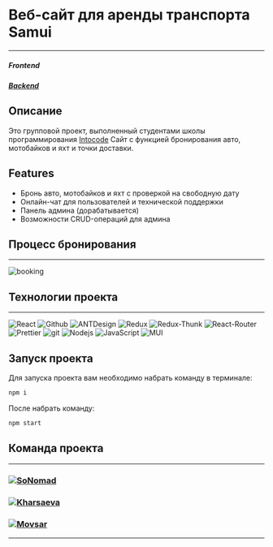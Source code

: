 # Веб-сайт для аренды транспорта Samui
---
##### Frontend
##### [Backend](https://github.com/SoNomad/car-rent-app-server)

## Описание
Это групповой проект, выполненный студентами школы программирования [Intocode]("https://intocode.ru/")
Сайт с функцией бронирования авто, мотобайков и яхт и точки доставки.
## Features

- Бронь авто, мотобайков и яхт с проверкой на свободную дату
- Онлайн-чат для пользователей и технической поддержки
- Панель админа (дорабатывается)
- Возможности CRUD-операций для админа

## Процесс бронирования
---
![booking](https://github.com/SoNomad/car-rent-app-client/blob/main/readme/%D0%91%D1%80%D0%BE%D0%BD%D0%B8%D1%80%D0%BE%D0%B2%D0%B0%D0%BD%D0%B8%D0%B5.gif)

## Технологии проекта
---

<p>
  <img alt="React" src="https://img.shields.io/badge/-React-45b8d8?style=for-the-badge&logo=react&logoColor=white" />
  <img alt="Github" src="https://img.shields.io/badge/-Github-black?style=for-the-badge&logo=github&logoColor=white" />
  <img alt="ANTDesign" src="https://img.shields.io/badge/-AntDesign-%230170FE?style=for-the-badge&logo=ant-design&logoColor=white" />
  <img alt="Redux" src="https://img.shields.io/badge/-Redux-430098?style=for-the-badge&logo=redux&logoColor=white" />
  <img alt="Redux-Thunk" src="https://img.shields.io/badge/-Redux_Thunk-white?style=for-the-badge&logo=Redux&logoColor=430098" />
  <img alt="React-Router" src="https://img.shields.io/badge/-React_Router-black?style=for-the-badge&logo=react-router&logoColor=orange" />
  <img alt="Prettier" src="https://img.shields.io/badge/-Prettier-grey?style=for-the-badge&logo=Prettier&logoColor=orange" />
  <img alt="git" src="https://img.shields.io/badge/-Git-F05032?style=for-the-badge&logo=git&logoColor=white" />
  <img alt="Nodejs" src="https://img.shields.io/badge/-Nodejs-43853d?style=for-the-badge&logo=Node.js&logoColor=white" />
  <img alt="JavaScript" src="https://img.shields.io/badge/-JavaScript-yellow?style=for-the-badge&logo=JavaScript&logoColor=white" />
  <img alt="MUI" src="https://img.shields.io/badge/MUI-%230081CB.svg?style=for-the-badge&logo=mui&logoColor=white" />
</p>

## Запуск проекта

Для запуска проекта вам необходимо набрать команду в терминале:

```javascript
npm i
```

После набрать команду:

```javascript
npm start
```

## Команда проекта

---

<h3>
  <a href="https://github.com/SoNomad">
    <img alt="SoNomad" src="https://img.shields.io/badge/-SoNomad-black?style=for-the-badge&logo=github&logoColor=white" />
  </a>
</h3>

<h3>
  <a href="https://github.com/AnZoro1">
    <img alt="Kharsaeva" src="https://img.shields.io/badge/-AnZoro1-black?style=for-the-badge&logo=github&logoColor=white" />
  </a>
</h3>

<h3>
  <a href="https://github.com/raininsnovv">
    <img alt="Movsar" src="https://img.shields.io/badge/-raininsnovv-black?style=for-the-badge&logo=github&logoColor=white" />
  </a>
</h3>

---
